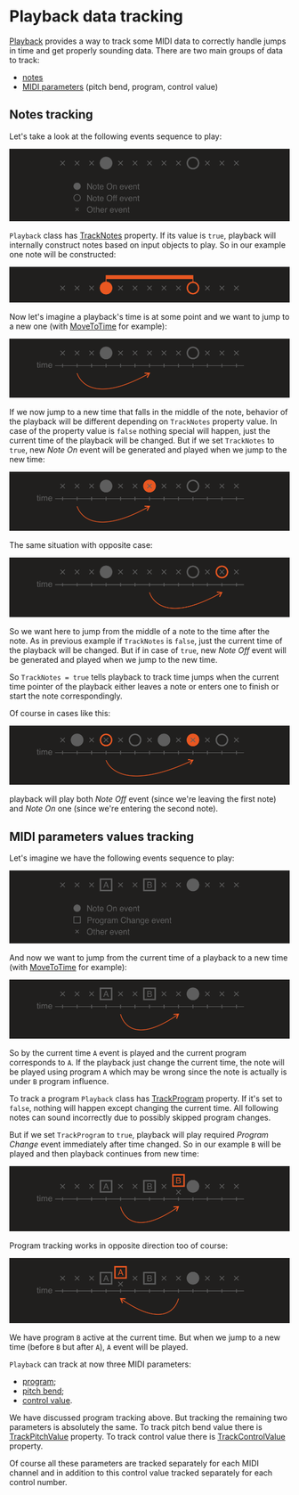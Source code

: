 ﻿---
uid: a_playback_datatrack
---

# Playback data tracking

[Playback](xref:Melanchall.DryWetMidi.Multimedia.Playback) provides a way to track some MIDI data to correctly handle jumps in time and get properly sounding data. There are two main groups of data to track:

* [notes](#notes-tracking)
* [MIDI parameters](#midi-parameters-values-tracking) (pitch bend, program, control value)

## Notes tracking

Let's take a look at the following events sequence to play:

![MIDI data](images/NotesTrack-Initial.png)

`Playback` class has [TrackNotes](xref:Melanchall.DryWetMidi.Multimedia.Playback.TrackNotes) property. If its value is `true`, playback will internally construct notes based on input objects to play. So in our example one note will be constructed:

![Note](images/NotesTrack-Note.png)

Now let's imagine a playback's time is at some point and we want to jump to a new one (with [MoveToTime](xref:Melanchall.DryWetMidi.Multimedia.Playback.MoveToTime(Melanchall.DryWetMidi.Interaction.ITimeSpan)) for example):

![Move to note with TrackNotes set to false](images/NotesTrack-ToNote-False.png)

If we now jump to a new time that falls in the middle of the note, behavior of the playback will be different depending on `TrackNotes` property value. In case of the property value is `false` nothing special will happen, just the current time of the playback will be changed. But if we set `TrackNotes` to `true`, new _Note On_ event will be generated and played when we jump to the new time:

![Move to note with TrackNotes set to true](images/NotesTrack-ToNote-True.png)

The same situation with opposite case:

![Move from note with TrackNotes set to true](images/NotesTrack-FromNote-True.png)

So we want here to jump from the middle of a note to the time after the note. As in previous example if `TrackNotes` is `false`, just the current time of the playback will be changed. But if in case of `true`, new _Note Off_ event will be generated and played when we jump to the new time.

So `TrackNotes = true` tells playback to track time jumps when the current time pointer of the playback either leaves a note or enters one to finish or start the note correspondingly.

Of course in cases like this:

![Move from note to note with TrackNotes set to true](images/NotesTrack-FromNoteToNote.png)

playback will play both _Note Off_ event (since we're leaving the first note) and _Note On_ one (since we're entering the second note).

## MIDI parameters values tracking

Let's imagine we have the following events sequence to play:

![Program changes](images/ProgTrack-Initial.png)

And now we want to jump from the current time of a playback to a new time (with [MoveToTime](xref:Melanchall.DryWetMidi.Multimedia.Playback.MoveToTime(Melanchall.DryWetMidi.Interaction.ITimeSpan)) for example):

![Move after B program](images/ProgTrack-AfterB.png)

So by the current time `A` event is played and the current program corresponds to `A`. If the playback just change the current time, the note will be played using program `A` which may be wrong since the note is actually is under `B` program influence.

To track a program `Playback` class has [TrackProgram](xref:Melanchall.DryWetMidi.Multimedia.Playback.TrackProgram) property. If it's set to `false`, nothing will happen except changing the current time. All following notes can sound incorrectly due to possibly skipped program changes.

But if we set `TrackProgram` to `true`, playback will play required _Program Change_ event immediately after time changed. So in our example `B` will be played and then playback continues from new time:

![Move after B program with TrackProgram set to true](images/ProgTrack-AfterB-2.png)

Program tracking works in opposite direction too of course:

![Move after A program with TrackProgram set to true](images/ProgTrack-AfterA.png)

We have program `B` active at the current time. But when we jump to a new time (before `B` but after `A`), `A` event will be played.

`Playback` can track at now three MIDI parameters:

* [program](xref:Melanchall.DryWetMidi.Core.ProgramChangeEvent);
* [pitch bend](xref:Melanchall.DryWetMidi.Core.PitchBendEvent);
* [control value](xref:Melanchall.DryWetMidi.Core.ControlChangeEvent).

We have discussed program tracking above. But tracking the remaining two parameters is absolutely the same. To track pitch bend value there is [TrackPitchValue](xref:Melanchall.DryWetMidi.Multimedia.Playback.TrackPitchValue) property. To track control value there is [TrackControlValue](xref:Melanchall.DryWetMidi.Multimedia.Playback.TrackControlValue) property.

Of course all these parameters are tracked separately for each MIDI channel and in addition to this control value tracked separately for each control number.